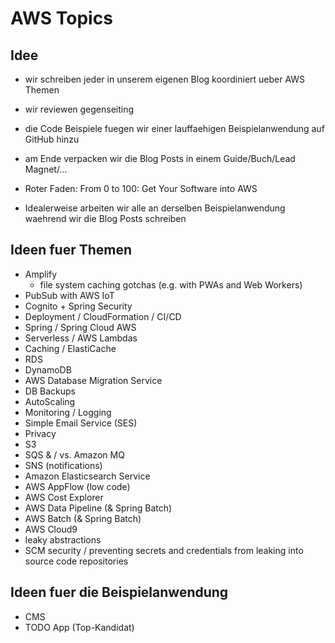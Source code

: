 # AWS Topics

## Idee

* wir schreiben jeder in unserem eigenen Blog koordiniert ueber AWS Themen
* wir reviewen gegenseiting
* die Code Beispiele fuegen wir einer lauffaehigen Beispielanwendung auf GitHub hinzu
* am Ende verpacken wir die Blog Posts in einem Guide/Buch/Lead Magnet/...

* Roter Faden: From 0 to 100: Get Your Software into AWS
* Idealerweise arbeiten wir alle an derselben Beispielanwendung waehrend wir die Blog Posts schreiben

## Ideen fuer Themen

* Amplify
  * file system caching gotchas (e.g. with PWAs and Web Workers)
* PubSub with AWS IoT
* Cognito + Spring Security
* Deployment / CloudFormation / CI/CD
* Spring / Spring Cloud AWS
* Serverless / AWS Lambdas
* Caching / ElastiCache
* RDS
* DynamoDB
* AWS Database Migration Service
* DB Backups
* AutoScaling
* Monitoring / Logging
* Simple Email Service (SES)
* Privacy
* S3
* SQS & / vs. Amazon MQ
* SNS (notifications)
* Amazon Elasticsearch Service
* AWS AppFlow (low code)
* AWS Cost Explorer
* AWS Data Pipeline (& Spring Batch)
* AWS Batch (& Spring Batch)
* AWS Cloud9
* leaky abstractions
* SCM security / preventing secrets and credentials from leaking into source code repositories

## Ideen fuer die Beispielanwendung

* CMS
* TODO App (Top-Kandidat)
